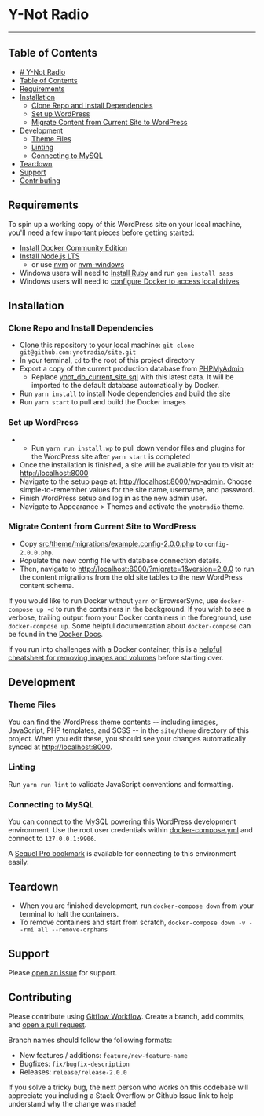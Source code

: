 # Y-Not Radio #
----------------

## Table of Contents

- [# Y-Not Radio](#-y-not-radio)
- [Table of Contents](#table-of-contents)
- [Requirements](#requirements)
- [Installation](#installation)
  - [Clone Repo and Install Dependencies](#clone-repo-and-install-dependencies)
  - [Set up WordPress](#set-up-wordpress)
  - [Migrate Content from Current Site to WordPress](#migrate-content-from-current-site-to-wordpress)
- [Development](#development)
  - [Theme Files](#theme-files)
  - [Linting](#linting)
  - [Connecting to MySQL](#connecting-to-mysql)
- [Teardown](#teardown)
- [Support](#support)
- [Contributing](#contributing)

## Requirements
To spin up a working copy of this WordPress site on your local machine, you'll need a few important pieces before getting started:

- [Install Docker Community Edition](https://www.docker.com/community-edition)
- [Install Node.js LTS](https://nodejs.org/en/download/)
    - or use [nvm](https://github.com/creationix/nvm) or [nvm-windows](https://github.com/coreybutler/nvm-windows)
- Windows users will need to [Install Ruby](https://rubyinstaller.org/) and run `gem install sass`
- Windows users will need to [configure Docker to access local drives](https://rominirani.com/docker-on-windows-mounting-host-directories-d96f3f056a2c)

## Installation
### Clone Repo and Install Dependencies
- Clone this repository to your local machine: `git clone git@github.com:ynotradio/site.git`
- In your terminal, `cd` to the root of this project directory
- Export a copy of the current production database from [PHPMyAdmin](http://vazoom.com/cgi/phpmyadmin)
  - Replace [ynot_db_current_site.sql](db/docker/ynot_db_current_site.sql) with this latest data. It will be imported to the default database automatically by Docker.
- Run `yarn install` to install Node dependencies and build the site
- Run `yarn start` to pull and build the Docker images

### Set up WordPress
- - Run `yarn run install:wp` to pull down vendor files and plugins for the WordPress site after `yarn start` is completed
- Once the installation is finished, a site will be available for you to visit at: [http://localhost:8000](http://localhost:8000)
- Navigate to the setup page at: [http://localhost:8000/wp-admin](http://localhost:8000/wp-admin). Choose simple-to-remember values for the site name, username, and password.
- Finish WordPress setup and log in as the new admin user.
- Navigate to Appearance > Themes and activate the `ynotradio` theme.

### Migrate Content from Current Site to WordPress
- Copy [src/theme/migrations/example.config-2.0.0.php](src/theme/migrations/example.config-2.0.0.php) to `config-2.0.0.php`.
- Populate the new config file with database connection details.
- Then, navigate to [http://localhost:8000/?migrate=1&version=2.0.0](http://localhost:8000/?migrate=1&version=2.0.0) to run the content migrations from the old site tables to the new WordPress content schema.

If you would like to run Docker without `yarn` or BrowserSync, use `docker-compose up -d` to run the containers in the background. If you wish to see a verbose, trailing output from your Docker containers in the foreground, use `docker-compose up`. Some helpful documentation about `docker-compose` can be found in the [Docker Docs](https://docs.docker.com/compose/reference/overview/#command-options-overview-and-help).

If you run into challenges with a Docker container, this is a [helpful cheatsheet for removing images and volumes](https://www.digitalocean.com/community/tutorials/how-to-remove-docker-images-containers-and-volumes) before starting over. 


## Development

### Theme Files
You can find the WordPress theme contents -- including images, JavaScript, PHP templates, and SCSS -- in the `site/theme` directory of this project. When you edit these, you should see your changes automatically synced at [http://localhost:8000](http://localhost:8000).

### Linting
Run `yarn run lint` to validate JavaScript conventions and formatting.

### Connecting to MySQL
You can connect to the MySQL powering this WordPress development environment. Use the root user credentials within [docker-compose.yml](docker-compose.yml) and connect to `127.0.0.1:9906`.

A [Sequel Pro bookmark](db/ynotradio%20docker%20-%20WordPress.plist) is available for connecting to this environment easily.

## Teardown
- When you are finished development, run `docker-compose down` from your terminal to halt the containers.
- To remove containers and start from scratch, `docker-compose down -v --rmi all --remove-orphans`

## Support
Please [open an issue](https://github.com/ynotradio/site/issues) for support.

## Contributing
Please contribute using [Gitflow Workflow](https://www.atlassian.com/git/tutorials/comparing-workflows/gitflow-workflow). Create a branch, add commits, and [open a pull request](https://github.com/ynotradio/site/pulls).

Branch names should follow the following formats:

- New features / additions: `feature/new-feature-name`
- Bugfixes: `fix/bugfix-description`
- Releases: `release/release-2.0.0` 

If you solve a tricky bug, the next person who works on this codebase will appreciate you including a Stack Overflow or Github Issue link to help understand why the change was made!

